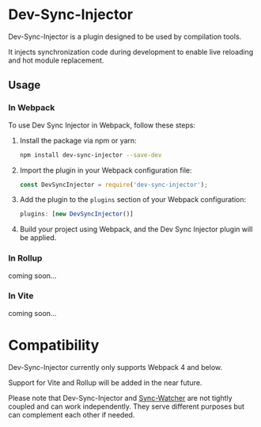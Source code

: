 # Dev-Sync-Injector

Dev-Sync-Injector is a plugin designed to be used by compilation tools.

It injects synchronization code during development to enable live reloading and hot module replacement.

## Usage

### In Webpack
To use Dev Sync Injector in Webpack, follow these steps:

1. Install the package via npm or yarn:
   ```bash
   npm install dev-sync-injector --save-dev

2. Import the plugin in your Webpack configuration file:
   ```javascript
   const DevSyncInjector = require('dev-sync-injector');
   
3. Add the plugin to the `plugins` section of your Webpack configuration:
   ```javascript
   plugins: [new DevSyncInjector()]

4. Build your project using Webpack, and the Dev Sync Injector plugin will be applied.

### In Rollup
coming soon...

### In Vite
coming soon...

# Compatibility
Dev-Sync-Injector currently only supports Webpack 4 and below.

Support for Vite and Rollup will be added in the near future.

Please note that Dev-Sync-Injector and [Sync-Watcher](https://www.npmjs.com/package/sync-watcher?activeTab=readme) are not tightly coupled and can work independently. They serve different purposes but can complement each other if needed.
